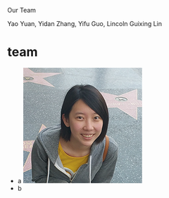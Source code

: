 Our Team

Yao Yuan, Yidan Zhang, Yifu Guo, Lincoln Guixing Lin


# team
* a
![yidanzhang](images/yidanzhang.png "Logo Title Text 1")
* b
